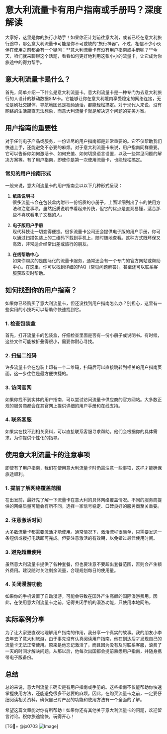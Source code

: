 # 意大利流量卡有用户指南或手册吗？深度解读

大家好，这里是你的旅行小助手！如果你正计划前往意大利，或者已经在意大利旅行途中，那么意大利流量卡可能是你不可或缺的“旅行神器”。不过，相信不少小伙伴在使用之前都会有一个疑问：**意大利流量卡有没有用户指南或手册呢？**今天，咱们就来聊聊这个话题，看看如何更好地利用这张小小的流量卡，让它成为你旅途中的得力帮手。

## 意大利流量卡是什么？

首先，简单介绍一下什么是意大利流量卡。意大利流量卡是一种专门为去意大利旅行的人设计的移动数据SIM卡。它能够让你在意大利境内享受稳定的网络连接，无论是刷社交媒体、导航地图还是视频通话，都能轻松搞定。对于现代人来说，没有网络的生活简直无法想象，而意大利流量卡就是解决这个问题的完美方案。

## 用户指南的重要性

对于任何电子产品或服务，一份详尽的用户指南都是非常重要的。它不仅帮助我们快速上手，还能避免不必要的麻烦。对于意大利流量卡来说，用户指南同样重要。它可以告诉你如何激活卡、如何充值、如何切换语言设置，以及一些常见问题的解决方案等。有了用户指南，即使你是第一次使用流量卡，也能轻松搞定。

### 常见的用户指南形式

一般来说，意大利流量卡的用户指南会以以下几种形式呈现：

1. **纸质说明书**  
   很多流量卡会在包装盒内附带一份纸质的小册子，上面详细列出了卡的使用方法和注意事项。虽然纸质说明书看起来传统，但它的优点是直观易懂，适合那些不喜欢看电子文档的人。

2. **电子版用户手册**  
   现代科技让一切变得便捷。很多流量卡公司还会提供电子版的用户手册，你可以通过扫描包装上的二维码下载到手机上，随时随地查看。这种方式既环保又高效，非常适合经常出差或旅行的朋友。

3. **在线帮助中心**  
   如果你购买的是国际化的流量卡服务，通常还会有一个专门的官方网站或帮助中心。在这里，你可以找到详细的FAQ（常见问题解答），甚至还可以联系客服获取实时帮助。

## 如何找到你的用户指南？

如果你已经购买了意大利流量卡，但还没找到用户指南怎么办？别担心，这里有一些实用的小技巧可以帮助你快速找到它。

### 1. 检查包装盒
首先，打开流量卡的包装盒，仔细检查里面是否有一份小册子或说明书。有时候，这些文件可能被折叠得很小，需要你耐心寻找。

### 2. 扫描二维码
许多流量卡会在包装上印有一个二维码，扫码后可以直接跳转到相关的用户指南页面。这一步往往是最方便快捷的。

### 3. 访问官网
如果你找不到实体的用户指南，可以尝试访问流量卡供应商的官方网站。大多数正规的服务商都会在其官网上提供详细的用户手册和在线支持。

### 4. 联系客服
如果实在找不到相关资料，可以直接联系客服寻求帮助。他们会根据你的具体需求，为你提供个性化的指导。

## 使用意大利流量卡的注意事项

即使有了用户指南，我们在使用意大利流量卡时仍需注意一些事项，这样才能确保旅途顺利。

### 1. 提前了解网络覆盖范围
在出发前，最好先了解一下流量卡在意大利的具体网络覆盖情况。不同的服务商提供的网络质量可能会有所不同，选择一家信号稳定、口碑良好的服务商至关重要。

### 2. 注意激活时间
大多数流量卡都需要激活才能使用。通常情况下，激活流程很简单，只需要发送一条短信或拨打电话即可完成。但要注意激活的有效期，以免错过最佳使用时间。

### 3. 避免超量使用
虽然意大利流量卡提供了各种套餐，但也要注意不要超出套餐范围，否则会产生额外费用。建议随时关注剩余流量，合理规划每日的使用量。

### 4. 关闭漫游功能
如果你的手机设置了自动漫游，可能会导致在国外产生高额的国际漫游费用。因此，在使用意大利流量卡之前，记得关闭手机的漫游功能，只使用本地网络。

## 实际案例分享

为了让大家更直观地理解用户指南的作用，我分享一个真实的故事。我的朋友小李去年去了意大利旅游，由于事先没有认真阅读用户指南，他在到达后才发现自己的流量卡无法正常使用。原来是他忘记激活了，而且因为没有及时联系客服，浪费了一天的时间才解决问题。从那以后，他每次出国都会提前熟悉用户指南，并随身携带电子版备份。

## 总结

总的来说，意大利流量卡确实是有用户指南或手册的。这些指南不仅能帮助你快速掌握使用方法，还能避免很多不必要的麻烦。因此，在购买流量卡之前，一定要仔细阅读相关资料，确保自己对产品的功能和使用方法有一个全面的了解。

希望这篇文章能对你有所帮助！如果你还有其他关于意大利流量卡的问题，欢迎留言讨论。祝你旅途愉快，玩得开心！

[TG💪+ @jx0703 ![Image](https://github.com/user-attachments/assets/dbca1d08-cadb-493c-b0ec-ad6f7a83f270)]